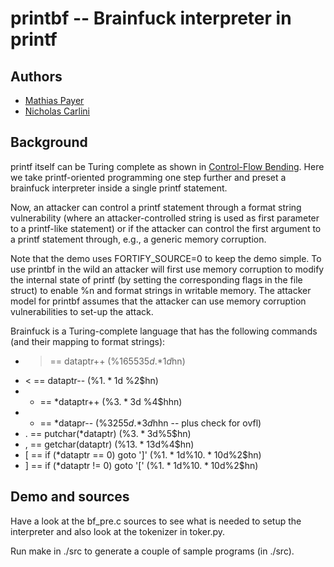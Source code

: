 # printbf -- Brainfuck interpreter in printf

## Authors
* [Mathias Payer](http://nebelwelt.net)
* [Nicholas Carlini](http://nicholas.carlini.com)

## Background
printf itself can be Turing complete as shown in [Control-Flow
Bending](http://nebelwelt.net/publications/#15SEC). Here we take
printf-oriented programming one step further and preset a brainfuck
interpreter inside a single printf statement.

Now, an attacker can control a printf statement through a format string
vulnerability (where an attacker-controlled string is used as first
parameter to a printf-like statement) or if the attacker can control the
first argument to a printf statement through, e.g., a generic memory
corruption.

Note that the demo uses FORTIFY_SOURCE=0 to keep the demo simple. To use
printbf in the wild an attacker will first use memory corruption to modify
the internal state of printf (by setting the corresponding flags in the file
struct) to enable %n and format strings in writable memory. The attacker
model for printbf assumes that the attacker can use memory corruption
vulnerabilities to set-up the attack.

Brainfuck is a Turing-complete language that has the following commands (and
their mapping to format strings):

* > == dataptr++  (%1$65535d%1$.*1$d%2$hn)
* < == dataptr--  (%1$.*1$d %2$hn)
* + == *dataptr++  (%3$.*3$d %4$hhn)
* - == *datapr--  (%3$255d%3$.*3$d%4$hhn -- plus check for ovfl)
* . == putchar(*dataptr)  (%3$.*3$d%5$hn)
* , == getchar(dataptr)  (%13$.*13$d%4$hn)
* [ == if (*dataptr == 0) goto ']'  (%1$.*1$d%10$.*10$d%2$hn)
* ] == if (*dataptr != 0) goto '['  (%1$.*1$d%10$.*10$d%2$hn)


## Demo and sources
Have a look at the bf_pre.c sources to see what is needed to setup the
interpreter and also look at the tokenizer in toker.py.

Run make in ./src to generate a couple of sample programs (in ./src).
